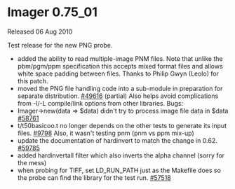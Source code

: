 # Imager 0.75_01

Released 06 Aug 2010

Test release for the new PNG probe.
- added the ability to read multiple-image PNM files. Note that unlike the pbm/pgm/ppm specification this accepts mixed format files and allows white space padding between files. Thanks to Philip Gwyn (Leolo) for this patch. 
- moved the PNG file handling code into a sub-module in preparation for separate distribution. [#49616](https://github.com/tonycoz/imager/isssues/49616) (partial) Also helps avoid complications from -I/-L compile/link options from other libraries. Bugs: 
- Imager->new(data => $data) didn't try to process image file data in $data [#58761](https://github.com/tonycoz/imager/isssues/58761) 
- t/t50basicoo.t no longer depends on the other tests to generate its input files. [#9798](https://github.com/tonycoz/imager/isssues/9798) Also, it wasn't testing pnm (pnm vs ppm mix-up) 
- update the documentation of hardinvert to match the change in 0.62. [#59785](https://github.com/tonycoz/imager/isssues/59785) 
- added hardinvertall filter which also inverts the alpha channel (sorry for the mess) 
- when probing for TIFF, set LD_RUN_PATH just as the Makefile does so the probe can find the library for the test run. [#57518](https://github.com/tonycoz/imager/isssues/57518)